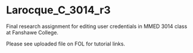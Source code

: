 # Larocque_C_3014_r3

Final research assignment for editing user credentials in MMED 3014 class at Fanshawe College.

Please see uploaded file on FOL for tutorial links.
